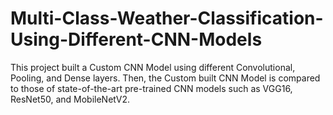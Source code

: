 # Multi-Class-Weather-Classification-Using-Different-CNN-Models
This project built a Custom CNN Model using different Convolutional, Pooling, and Dense layers. Then, the Custom built CNN Model is compared to those of state-of-the-art pre-trained CNN models such as VGG16, ResNet50,  and MobileNetV2.
